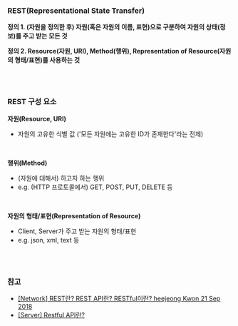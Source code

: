 ### REST(Representational State Transfer)

**정의 1. (자원을 정의한 후) 자원(혹은 자원의 이름, 표현)으로 구분하여 자원의 상태(정보)를 주고 받는 모든 것**

**정의 2. Resource(자원, URI), Method(행위), Representation of Resource(자원의 형태/표현)를 사용하는 것**

<br><br>

### REST 구성 요소

**자원(Resource, URI)**

- 자원의 고유한 식별 값 ('모든 자원에는 고유한 ID가 존재한다'라는 전제)

<br>

**행위(Method)**

- (자원에 대해서) 하고자 하는 행위
- e.g. (HTTP 프로토콜에서) GET, POST, PUT, DELETE 등

<br>

**자원의 형태/표현(Representation of Resource)**

- Client, Server가 주고  받는 자원의 형태/표현
- e.g. json, xml, text 등

<br><br>

### 참고
- [[Network] REST란? REST API란? RESTful이란?
heejeong Kwon 21 Sep 2018
](https://gmlwjd9405.github.io/2018/09/21/rest-and-restful.html)
- [[Server] Restful API란?](https://mangkyu.tistory.com/46)